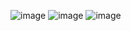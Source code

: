  ![image](https://github.com/user-attachments/assets/4ef17023-3cd8-4774-b7ab-71b6ec985356)
![image](https://github.com/user-attachments/assets/7cf5ebb4-ad19-4c58-b737-e55902a60ea1)
![image](https://github.com/user-attachments/assets/778cb712-7931-49ab-a8d9-d83999cdad23)
